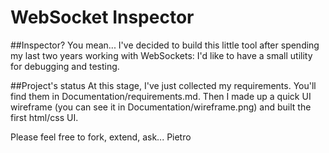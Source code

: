 # WebSocket Inspector

##Inspector? You mean...
I've decided to build this little tool after spending my last two years working with WebSockets: I'd like to 
have a small utility for debugging and testing.

##Project's status
At this stage, I've just collected my requirements. You'll find them in Documentation/requirements.md.
Then I made up a quick UI wireframe (you can see it in Documentation/wireframe.png) and built the first html/css UI.


Please feel free to fork, extend, ask...
Pietro